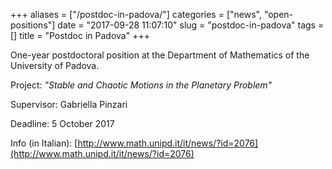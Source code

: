 +++
aliases = ["/postdoc-in-padova/"]
categories = ["news", "open-positions"]
date = "2017-09-28 11:07:10"
slug = "postdoc-in-padova"
tags = []
title = "Postdoc in Padova"
+++

One-year postdoctoral position at the Department of Mathematics of the
University of Padova.

Project: *"Stable and Chaotic Motions in the Planetary Problem"*

Supervisor: Gabriella Pinzari

Deadline: 5 October 2017

Info (in Italian): [http://www.math.unipd.it/it/news/?id=2076](http://www.math.unipd.it/it/news/?id=2076)
